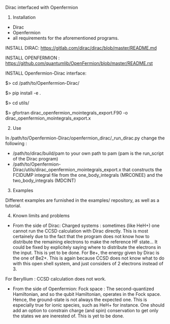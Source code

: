 Dirac interfaced with Openfermion

1) Installation

- Dirac 
- Openfermion
- all requirements for the aforementioned programs.

INSTALL DIRAC: https://gitlab.com/dirac/dirac/blob/master/README.md

INSTALL OPENFERMION : https://github.com/quantumlib/OpenFermion/blob/master/README.rst 



INSTALL Openfermion-Dirac interface:

$> cd /path/to/Openfermion-Dirac/

$> pip install -e .

$> cd utils/

$> gfortran dirac_openfermion_mointegrals_export.F90 -o dirac_openfermion_mointegrals_export.x

2) Use

In /path/to/Openfermion-Dirac/openfermion_dirac/_run_dirac.py change the following :
- /path/to/dirac/build/pam to your own path to pam (pam is the run_script of the Dirac program)
- /path/to/Openfermion-Dirac/utils/dirac_openfermion_mointegrals_export.x
  that constructs the FCIDUMP integral file from the one_body_integrals (MRCONEE) and the two_body_integrals (MDCINT)

3) Examples

Different examples are furnished in the examples/ repository, as well as a tutorial.

4) Known limits and problems

- From the side of Dirac: 
Charged systems : sometimes (like HeH+) one cannot run the CCSD calculation with Dirac directly.
                  This is most certainely due to the fact that the program does not know how to
                  distribute the remaining electrons to make the reference HF state...
                  It could be fixed by explicitely saying where to distribute the electrons in
                  the input. This is yet to be done.
                  For Be+, the energy given by Dirac is the one of Be2+. This is again because
                  CCSD does not know what to do with this open shell system, and just considers
                  of 2 electrons instead of 3.

For Beryllium : CCSD calculation does not work.

- From the side of Openfermion:
Fock space :  The second-quantized Hamiltonian, and so the qubit Hamiltonian,
              operates in the Fock space. Hence, the ground-state is not
              always the expected one. This is especially true for ionic species, 
              such as HeH+ for instance. One should add an option to constrain charge 
              (and spin) conservation to get only the states we are inerested of. 
              This is yet to be done.
